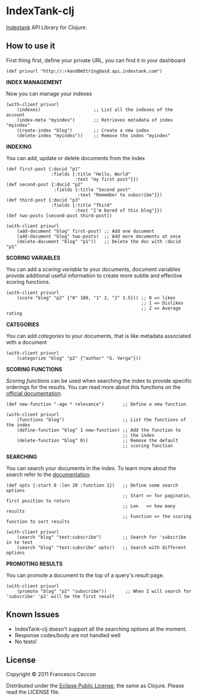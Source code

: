 IndexTank-clj
==========

[Indextank](https://indextank.com/) API Library for Clojure.

How to use it
----------

First thing first, define your private URL, you can find it in your
dashboard

    (def privurl "http://:r4and0m5tr1ng@asd.api.indextank.com")
    

**INDEX MANAGEMENT**
   
Now you can manage your indexes

    (with-client privurl
        (indexes)                    ;; List all the indexes of the account
        (index-meta "myindex")       ;; Retrieves metadata of index "myindex"
        (create-index "blog")        ;; Create a new index
        (delete-index "myindex"))    ;; Remove the index "myindex"
	
	
**INDEXING**

You can add, update or delete documents from the index

    (def first-post {:docid "p1" 
                     :fields {:title "Hello, World"
                              :text "my first post"}})
    (def second-post {:docid "p2"
                      :fields {:title "Second post"
                               :text "Remember to subscribe"}})
    (def third-post {:docid "p3"
                     :fields {:title "Third"
                              :text "I'm bored of this blog"}})
    (def two-posts [second-post third-post])
    
    (with-client privurl
        (add-document "blog" first-post) ;; Add one document
        (add-document "blog" two-posts)  ;; Add more documents at once
        (delete-document "blog" "p1"))   ;; Delete the doc with :docid "p1"

**SCORING VARIABLES**

You can add a *scoring variable* to your documents, document variables
provide additional useful information to create more subtle and
effective scoring functions.

    (with-client privurl
        (score "blog" "p2" {"0" 100, "1" 2, "2" 3.5})) ;; 0 => likes
                                                       ;; 1 => Dislikes
                                                       ;; 2 => Average rating

**CATEGORIES**

You can add *categories* to your documents, that is like metadata
associated with a document

    (with-client privurl
        (categorize "blog" "p2" {"author" "G. Verga"}))
	

**SCORING FUNCTIONS**

*Scoring functions* can be used when searching the index to provide
 specific orderings for the results. You can read more about this
 functions on the
 [official documentation](http://indextank.com/documentation/function-definition).

    (def new-function "-age * relevance")       ;; Define a new function
    
    (with-client privurl
        (functions "blog")                      ;; List the functions of the index
        (define-function "blog" 1 new-function) ;; Add the function to
                                                ;; the index
        (delete-function "blog" 0))             ;; Remove the default
                                                ;; scoring function

**SEARCHING**

You can search your documents in the index. To learn more about the
search refer to the
[documentation](http://indextank.com/documentation/api#searching).

    (def opts {:start 0 :len 20 :function 1})   ;; Define some search options
                                                ;; Start => for paginatin, first position to return
                                                ;; Len   => how many results
                                                ;; Function => the scoring function to sort results
    
    (with-client privurl
        (search "blog" "text:subscribe")        ;; Search for 'subscribe in te text
        (search "blog" "text:subsribe" opts))   ;; Search with different options
	
	

**PROMOTING RESULTS**

You can promote a document to the top of a query's result page.

    (with-client privurl
        (promote "blog" "p2" "subscribe"))       ;; When I will search for 'subscribe' 'p2' will be the first result
	

Known Issues
----------


* IndexTank-clj doesn't support all the searching options at the moment.
* Response codes/body are not handled well
* No tests!

License
----------

Copyright © 2011 Francesco Ceccon

Distributed under the [Eclipse Public License](http://www.opensource.org/licenses/eclipse-1.0), the same as Clojure. Please read the LICENSE file.



